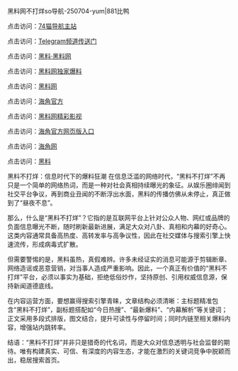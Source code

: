 黑料网不打烊so导航-250704-yum|881比鸭

点击访问：<a href="https://74mao.com/">74猫导航主站</a>

点击访问：<a href="https://74mao.com/">Telegram频道传送门</a>

点击访问：<a href="https://heiliaolvzlu3.pages.dev">黑料·黑料网</a>

点击访问：<a href="https://heiliaoyvnrda.pages.dev">黑料网独家爆料</a>

点击访问：<a href="https://haef.pages.dev/">黑料网</a>

点击访问：<a href="https://gdas.pages.dev/">海角官方</a>

点击访问：<a href="https://sdfsh.pages.dev/">黑料网精彩影视</a>

点击访问：<a href="https://sdbsd.pages.dev/">海角官方网页版入口</a>

点击访问：<a href="https://ert-6he.pages.dev/">海角网</a>

点击访问：<a href="https://gbs-3wd.pages.dev/">黑料</a>

黑料不打烊：信息时代下的爆料狂潮
在信息泛滥的网络时代，“黑料不打烊”不再只是一个简单的网络热词，而是一种对社会真相持续曝光的象征。从娱乐圈绯闻到社交平台争议，再到商业丑闻的不断浮出水面，黑料的传播仿佛从未停止，真正做到了“昼夜不息”。

那么，什么是“黑料不打烊”？它指的是互联网平台上针对公众人物、网红或品牌的负面信息曝光不断，随时刷新最新进展，满足大众对八卦、真相和内幕的好奇心。这类内容通常具备高热度、高转发率与高争议性，因此在社交媒体与搜索引擎上快速流传，形成病毒式扩散。

但需要警惕的是，黑料虽热，真假难辨。许多未经证实的消息可能源于剪辑断章、网络造谣或恶意营销，对当事人造成严重影响。因此，一个真正有价值的“黑料不打烊”平台，必须以事实为基础，拒绝低俗炒作，坚持原创、引用权威信息源，保持新闻道德底线。

在内容运营方面，要想赢得搜索引擎青睐，文章结构必须清晰：主标题精准包含“黑料不打烊”，副标题搭配如“今日热搜”、“最新爆料”、“内幕解析”等关键词；正文采用多段式排版，图文结合，提升可读性与停留时间；同时内链至相关爆料内容，增强站内跳转率。

结语：“黑料不打烊”并非只是猎奇的代名词，而是大众对信息透明与社会监督的期待。唯有构建真实、可信、有深度的内容生态，才能在激烈的关键词竞争中脱颖而出，稳居搜索首页。
